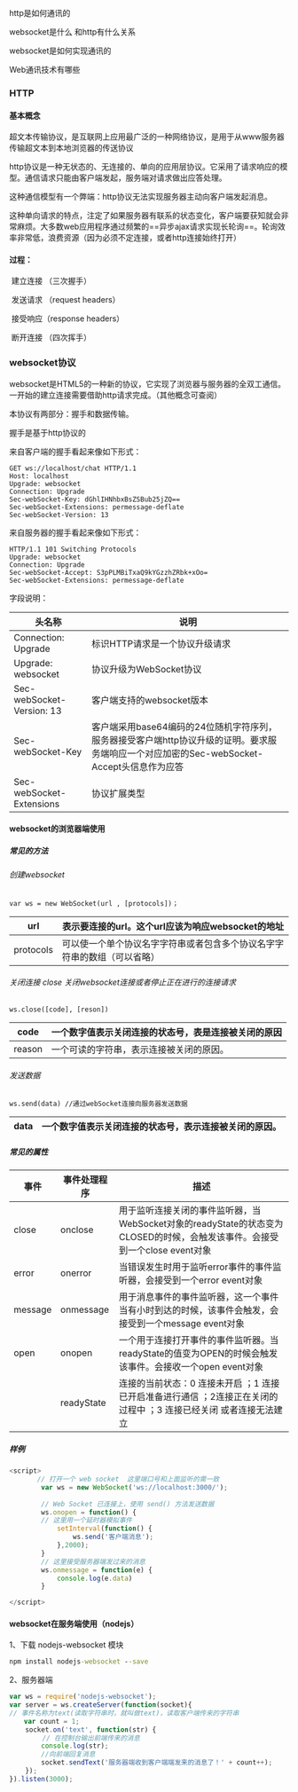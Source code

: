 http是如何通讯的

websocket是什么 和http有什么关系

websocket是如何实现通讯的

Web通讯技术有哪些





### HTTP 

#### 基本概念



超文本传输协议，是互联网上应用最广泛的一种网络协议，是用于从www服务器传输超文本到本地浏览器的传送协议

http协议是一种无状态的、无连接的、单向的应用层协议。它采用了请求响应的模型。通信请求只能由客户端发起，服务端对请求做出应答处理。

这种通信模型有一个弊端：http协议无法实现服务器主动向客户端发起消息。

这种单向请求的特点，注定了如果服务器有联系的状态变化，客户端要获知就会非常麻烦。大多数web应用程序通过频繁的==异步ajax请求实现长轮询==。轮询效率非常低，浪费资源（因为必须不定连接，或者http连接始终打开）



#### 过程：

​	建立连接 （三次握手）

​	发送请求 （request headers）

​	接受响应（response headers）

​	断开连接 （四次挥手）

### websocket协议

websocket是HTML5的一种新的协议，它实现了浏览器与服务器的全双工通信。一开始的建立连接需要借助http请求完成。（其他概念可查阅）

本协议有两部分：握手和数据传输。

握手是基于http协议的

来自客户端的握手看起来像如下形式：

```http
GET ws://localhost/chat HTTP/1.1
Host: localhost
Upgrade: websocket
Connection: Upgrade
Sec-webSocket-Key: dGhlIHNhbxBsZSBub25jZQ==
Sec-webSocket-Extensions: permessage-deflate
Sec-webSocket-Version: 13
```

来自服务器的握手看起来像如下形式：

```http
HTTP/1.1 101 Switching Protocols
Upgrade: websocket
Connection: Upgrade
Sec-webSocket-Accept: S3pPLMBiTxaQ9kYGzzhZRbk+xOo=
Sec-webSocket-Extensions: permessage-deflate
```

字段说明：

| 头名称                    | 说明                                                         |
| ------------------------- | ------------------------------------------------------------ |
| Connection: Upgrade       | 标识HTTP请求是一个协议升级请求                               |
| Upgrade: websocket        | 协议升级为WebSocket协议                                      |
| Sec-webSocket-Version: 13 | 客户端支持的websocket版本                                    |
| Sec-webSocket-Key         | 客户端采用base64编码的24位随机字符序列，服务器接受客户端http协议升级的证明。要求服务端响应一个对应加密的Sec-webSocket-Accept头信息作为应答 |
| Sec-webSocket-Extensions  | 协议扩展类型                                                 |



#### websocket的浏览器端使用

##### 常见的方法

###### 创建websocket

```
var ws = new WebSocket(url , [protocols])；
```

| url       | 表示要连接的url。这个url应该为响应websocket的地址            |
| --------- | ------------------------------------------------------------ |
| protocols | 可以使一个单个协议名字字符串或者包含多个协议名字字符串的数组（可以省略） |

###### 关闭连接 close 关闭websocket连接或者停止正在进行的连接请求

```
ws.close([code], [reson])
```

| code   | 一个数字值表示关闭连接的状态号，表是连接被关闭的原因 |
| ------ | ---------------------------------------------------- |
| reason | 一个可读的字符串，表示连接被关闭的原因。             |

###### 发送数据

```
ws.send(data) //通过webSocket连接向服务器发送数据
```

| data | 一个数字值表示关闭连接的状态号，表示连接被关闭的原因。 |
| ---- | ------------------------------------------------------ |

##### 常见的属性

| 事件    | 事件处理程序 | 描述                                                         |
| ------- | ------------ | ------------------------------------------------------------ |
| close   | onclose      | 用于监听连接关闭的事件监听器，当WebSocket对象的readyState的状态变为CLOSED的时候，会触发该事件。会接受到一个close event对象 |
| error   | onerror      | 当错误发生时用于监听error事件的事件监听器，会接受到一个error event对象 |
| message | onmessage    | 用于消息事件的事件监听器，这一个事件当有小时到达的时候，该事件会触发，会接受到一个message event对象 |
| open    | onopen       | 一个用于连接打开事件的事件监听器。当readyState的值变为OPEN的时候会触发该事件。会接收一个open event对象 |
|         | readyState   | 连接的当前状态：0 连接未开启 ；1 连接已开启准备进行通信 ；2连接正在关闭的过程中 ；3 连接已经关闭 或者连接无法建立 |

##### 样例

```js
<script>
       // 打开一个 web socket  这里端口号和上面监听的需一致
        var ws = new WebSocket('ws://localhost:3000/');
   
        // Web Socket 已连接上，使用 send() 方法发送数据
        ws.onopen = function() {
        // 这里用一个延时器模拟事件
            setInterval(function() {
                ws.send('客户端消息');
            },2000);
        }
        // 这里接受服务器端发过来的消息
        ws.onmessage = function(e) {
            console.log(e.data)
        }

</script>
```

#### websocket在服务端使用（nodejs）

1、下载 nodejs-websocket 模块

```cmd
npm install nodejs-websocket --save
```

2、服务器端

```js
var ws = require('nodejs-websocket');
var server = ws.createServer(function(socket){
// 事件名称为text(读取字符串时，就叫做text)，读取客户端传来的字符串
　  var count = 1;
    socket.on('text', function(str) {
　　     // 在控制台输出前端传来的消息　　
        console.log(str);
        //向前端回复消息
        socket.sendText('服务器端收到客户端端发来的消息了！' + count++);
    });
}).listen(3000); 
```